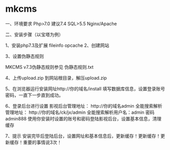 # mkcms
一、环境要求
Php>7.0 建议7.4 
SQL>5.5
Nginx/Apache

二、安装步骤（以宝塔为例）

1、安装php7.3及扩展
fileinfo  opcache
2、创建网站

3、设置伪静态规则

MKCMS v7.3伪静态规则参见 伪静态规则.txt

4、上传upload.zip 到网站根目录，解压upload.zip

5、在浏览器运行安装网址http://你的域名/install
填写数据库信息，设置登录账号密码，一直下一步直到成功。

6、登录后台进行设置
影视后台管理地址：   http://你的域名admin
全能搜索解析管理地址：  http://你的域名/ck/jx/admin 
全能搜索解析用户名：admin 密码admin888
使用你安装时设置的账号和密码登陆影视后台，设置基本信息，清理缓存

7、提示
安装完毕后登陆后台，设置网址和基本信息后，更新缓存！更新缓存！更新缓存！重要的事情说3次！
